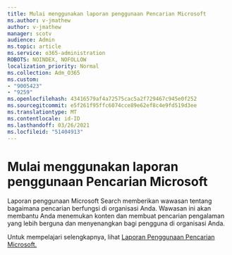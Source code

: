 ```yaml
---
title: Mulai menggunakan laporan penggunaan Pencarian Microsoft
ms.author: v-jmathew
author: v-jmathew
manager: scotv
audience: Admin
ms.topic: article
ms.service: o365-administration
ROBOTS: NOINDEX, NOFOLLOW
localization_priority: Normal
ms.collection: Adm_O365
ms.custom:
- "9005423"
- "9259"
ms.openlocfilehash: 43416579af4a72575cac5a2f729467c945e0f252
ms.sourcegitcommit: e5f261f95ffc6074cce89e62ef8c4e9fd519d3ee
ms.translationtype: MT
ms.contentlocale: id-ID
ms.lasthandoff: 03/26/2021
ms.locfileid: "51404913"
---
```

# <a name="get-started-with-using-microsoft-search-usage-reports"></a>Mulai menggunakan laporan penggunaan Pencarian Microsoft

Laporan penggunaan Microsoft Search memberikan wawasan tentang bagaimana pencarian berfungsi di organisasi Anda. Wawasan ini akan membantu Anda menemukan konten dan membuat pencarian pengalaman yang lebih berguna dan menyenangkan bagi pengguna di organisasi Anda.

Untuk mempelajari selengkapnya, lihat [Laporan Penggunaan Pencarian Microsoft.](https://go.microsoft.com/fwlink/?linkid=2152048)
